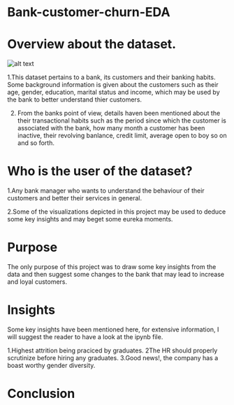 # Bank-customer-churn-EDA

# Overview about the dataset.

![alt text](image.jpg)

1.This dataset pertains to a bank, its customers and their banking habits. Some background information is given about the customers such
as their age, gender, education, marital status and income, which may be used by the bank to better understand thier customers.

2. From the banks point of view, details haven been mentioned about the their transactional habits such as the period since which the customer is associated with the bank, how many month a customer has been inactive, their revolving banlance, credit limit, average open to boy so on and so forth.	

# Who is the user of the dataset?

1.Any bank manager who wants to understand the behaviour of their customers and better their services in general. 

2.Some of the visualizations depicted in this project may be used to deduce some key insights and may beget some eureka moments.

# Purpose

The only purpose of this project was to draw some key insights from the data and then suggest some changes to the bank that may lead to increase and loyal customers.

# Insights

Some key insights have been mentioned here, for extensive information, I will suggest the reader to have a look at the ipynb file.


1.Highest attrition being praciced by graduates.
2The HR should properly scrutinize before hiring any graduates.
3.Good news!, the company has a boast worthy gender diversity.

# Conclusion